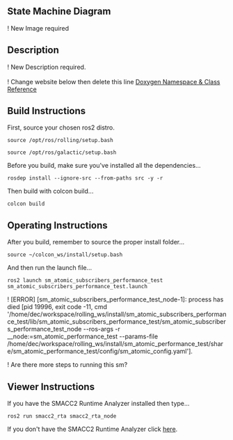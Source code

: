  <h2>State Machine Diagram</h2>
 
 ! New Image required
 
 <h2>Description</h2> ! New Description required.<br></br>
 ! Change website below then delete this line
<a href="https://robosoft-ai.github.io/SMACC2_Documentation/master/html/namespacesm__atomic__subscribers__performance__test.html">Doxygen Namespace & Class Reference</a>
 
 <h2>Build Instructions</h2>

First, source your chosen ros2 distro.
```
source /opt/ros/rolling/setup.bash
```
```
source /opt/ros/galactic/setup.bash
```

Before you build, make sure you've installed all the dependencies...

```
rosdep install --ignore-src --from-paths src -y -r
```

Then build with colcon build...

```
colcon build
```
<h2>Operating Instructions</h2>
After you build, remember to source the proper install folder...

```
source ~/colcon_ws/install/setup.bash
```

And then run the launch file...

```
ros2 launch sm_atomic_subscribers_performance_test sm_atomic_subscribers_performance_test.launch
```

 !
 [ERROR] [sm_atomic_subscribers_performance_test_node-1]: process has died [pid 19996, exit code -11, cmd '/home/dec/workspace/rolling_ws/install/sm_atomic_subscribers_performance_test/lib/sm_atomic_subscribers_performance_test/sm_atomic_subscribers_performance_test_node --ros-args -r __node:=sm_atomic_performance_test --params-file /home/dec/workspace/rolling_ws/install/sm_atomic_performance_test/share/sm_atomic_performance_test/config/sm_atomic_config.yaml'].

! Are there more steps to running this sm?

 <h2>Viewer Instructions</h2>
If you have the SMACC2 Runtime Analyzer installed then type...

```
ros2 run smacc2_rta smacc2_rta_node
``` 

If you don't have the SMACC2 Runtime Analyzer click <a href="https://robosoft.ai/product-category/smacc2-runtime-analyzer/">here</a>.